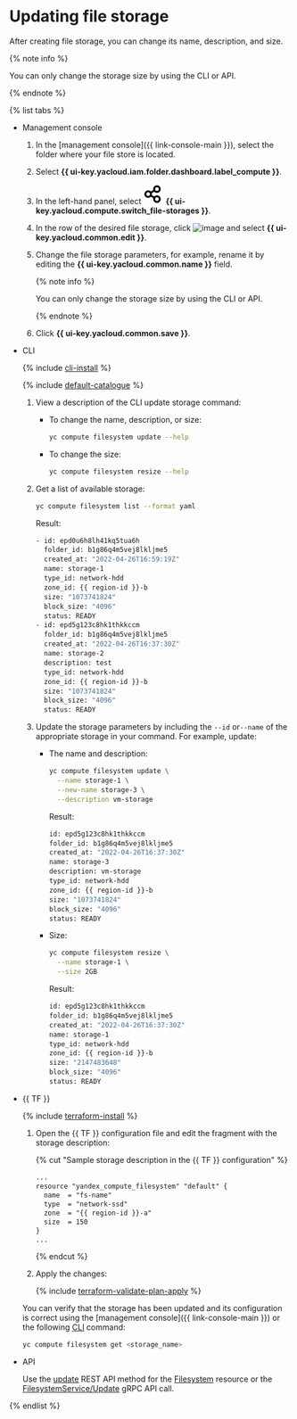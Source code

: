 # Updating file storage

After creating file storage, you can change its name, description, and size.

{% note info %}

You can only change the storage size by using the CLI or API.

{% endnote %}

{% list tabs %}

- Management console

   1. In the [management console]({{ link-console-main }}), select the folder where your file store is located.
   1. Select **{{ ui-key.yacloud.iam.folder.dashboard.label_compute }}**.
   1. In the left-hand panel, select ![image](../../../_assets/compute/storage.svg) **{{ ui-key.yacloud.compute.switch_file-storages }}**.
   1. In the row of the desired file storage, click ![image](../../../_assets/options-grey.svg) and select **{{ ui-key.yacloud.common.edit }}**.
   1. Change the file storage parameters, for example, rename it by editing the **{{ ui-key.yacloud.common.name }}** field.

      {% note info %}

      You can only change the storage size by using the CLI or API.

      {% endnote %}

   1. Click **{{ ui-key.yacloud.common.save }}**.

- CLI

   {% include [cli-install](../../../_includes/cli-install.md) %}

   {% include [default-catalogue](../../../_includes/default-catalogue.md) %}

   1. View a description of the CLI update storage command:

      * To change the name, description, or size:

         ```bash
         yc compute filesystem update --help
         ```

      * To change the size:

         ```bash
         yc compute filesystem resize --help
         ```

   1. Get a list of available storage:

      ```bash
      yc compute filesystem list --format yaml
      ```

      Result:

      ```bash
      - id: epd0u6h8lh41kq5tua6h
        folder_id: b1g86q4m5vej8lkljme5
        created_at: "2022-04-26T16:59:19Z"
        name: storage-1
        type_id: network-hdd
        zone_id: {{ region-id }}-b
        size: "1073741824"
        block_size: "4096"
        status: READY
      - id: epd5g123c8hk1thkkccm
        folder_id: b1g86q4m5vej8lkljme5
        created_at: "2022-04-26T16:37:30Z"
        name: storage-2
        description: test
        type_id: network-hdd
        zone_id: {{ region-id }}-b
        size: "1073741824"
        block_size: "4096"
        status: READY
      ```

   1. Update the storage parameters by including the `--id` or`--name` of the appropriate storage in your command. For example, update:

      * The name and description:

         ```bash
         yc compute filesystem update \
           --name storage-1 \
           --new-name storage-3 \
           --description vm-storage
         ```

         Result:

         ```bash
         id: epd5g123c8hk1thkkccm
         folder_id: b1g86q4m5vej8lkljme5
         created_at: "2022-04-26T16:37:30Z"
         name: storage-3
         description: vm-storage
         type_id: network-hdd
         zone_id: {{ region-id }}-b
         size: "1073741824"
         block_size: "4096"
         status: READY
         ```

      * Size:

         ```bash
         yc compute filesystem resize \
           --name storage-1 \
           --size 2GB
         ```

         Result:

         ```bash
         id: epd5g123c8hk1thkkccm
         folder_id: b1g86q4m5vej8lkljme5
         created_at: "2022-04-26T16:37:30Z"
         name: storage-1
         type_id: network-hdd
         zone_id: {{ region-id }}-b
         size: "2147483648"
         block_size: "4096"
         status: READY
         ```

- {{ TF }}

   {% include [terraform-install](../../../_includes/terraform-install.md) %}

   1. Open the {{ TF }} configuration file and edit the fragment with the storage description:

      {% cut "Sample storage description in the {{ TF }} configuration" %}

      ```hcl
      ...
      resource "yandex_compute_filesystem" "default" {
        name  = "fs-name"
        type  = "network-ssd"
        zone  = "{{ region-id }}-a"
        size  = 150
      }
      ...
      ```

      {% endcut %}

   1. Apply the changes:

      {% include [terraform-validate-plan-apply](../../../_tutorials/terraform-validate-plan-apply.md) %}

   You can verify that the storage has been updated and its configuration is correct using the [management console]({{ link-console-main }}) or the following [CLI](../../../cli/quickstart.md) command:

   ```bash
   yc compute filesystem get <storage_name>
   ```

- API

   Use the [update](../../api-ref/Filesystem/update.md) REST API method for the [Filesystem](../../api-ref/Filesystem/index.md) resource or the [FilesystemService/Update](../../api-ref/grpc/filesystem_service.md#Update) gRPC API call.

{% endlist %}